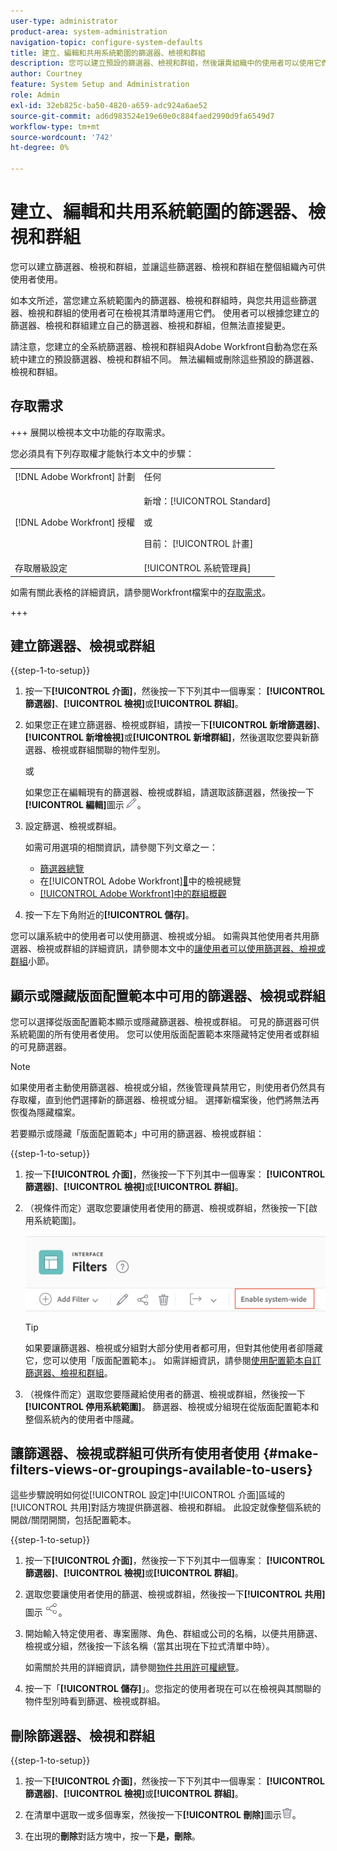 ```yaml
---
user-type: administrator
product-area: system-administration
navigation-topic: configure-system-defaults
title: 建立、編輯和共用系統範圍的篩選器、檢視和群組
description: 您可以建立預設的篩選器、檢視和群組，然後讓貴組織中的使用者可以使用它們。
author: Courtney
feature: System Setup and Administration
role: Admin
exl-id: 32eb825c-ba50-4820-a659-adc924a6ae52
source-git-commit: ad6d983524e19e60e0c884faed2990d9fa6549d7
workflow-type: tm+mt
source-wordcount: '742'
ht-degree: 0%

---
```


# 建立、編輯和共用系統範圍的篩選器、檢視和群組

<!-- Audited: 5/2025 -->

<!--
<p data-mc-conditions="QuicksilverOrClassic.Draft mode">***DON'T DELETE, DRAFT OR HIDE THIS ARTICLE. IT IS LINKED TO THE PRODUCT, THROUGH THE CONTEXT SENSITIVE HELP LINKS. **</p>
-->

您可以建立篩選器、檢視和群組，並讓這些篩選器、檢視和群組在整個組織內可供使用者使用。

如本文所述，當您建立系統範圍內的篩選器、檢視和群組時，與您共用這些篩選器、檢視和群組的使用者可在檢視其清單時運用它們。 使用者可以根據您建立的篩選器、檢視和群組建立自己的篩選器、檢視和群組，但無法直接變更。

請注意，您建立的全系統篩選器、檢視和群組與Adobe Workfront自動為您在系統中建立的預設篩選器、檢視和群組不同。 無法編輯或刪除這些預設的篩選器、檢視和群組。

## 存取需求

+++ 展開以檢視本文中功能的存取需求。

您必須具有下列存取權才能執行本文中的步驟：

<table style="table-layout:auto"> 
 <col> 
 <col> 
 <tbody> 
  <tr> 
   <td role="rowheader">[!DNL Adobe Workfront] 計劃</td> 
   <td>任何</td> 
  </tr> 
  <tr> 
   <td role="rowheader">[!DNL Adobe Workfront] 授權</td> 
   <td><p>新增：[!UICONTROL Standard]</p>
   或
   <p>目前： [!UICONTROL 計畫]</p>
   </td> 
  </tr>
  <tr> 
  <tr> 
   <td role="rowheader">存取層級設定</td> 
   <td>[!UICONTROL 系統管理員]</td>
  </tr> 
 </tbody> 
</table>

如需有關此表格的詳細資訊，請參閱Workfront檔案中的[存取需求](/help/quicksilver/administration-and-setup/add-users/access-levels-and-object-permissions/access-level-requirements-in-documentation.md)。

+++

## 建立篩選器、檢視或群組

{{step-1-to-setup}}


1. 按一下&#x200B;**[!UICONTROL 介面]**，然後按一下下列其中一個專案： **[!UICONTROL 篩選器]**、**[!UICONTROL 檢視]**&#x200B;或&#x200B;**[!UICONTROL 群組]**。

1. 如果您正在建立篩選器、檢視或群組，請按一下&#x200B;**[!UICONTROL 新增篩選器]**、**[!UICONTROL 新增檢視]**&#x200B;或&#x200B;**[!UICONTROL 新增群組]**，然後選取您要與新篩選器、檢視或群組關聯的物件型別。

   或

   如果您正在編輯現有的篩選器、檢視或群組，請選取該篩選器，然後按一下&#x200B;**[!UICONTROL 編輯]**&#x200B;圖示![編輯圖示](assets/edit-icon.png)。

1. 設定篩選、檢視或群組。

   如需可用選項的相關資訊，請參閱下列文章之一：

   * [篩選器總覽](../../../reports-and-dashboards/reports/reporting-elements/filters-overview.md)
   * 在[!UICONTROL Adobe Workfront][&#128279;](../../../reports-and-dashboards/reports/reporting-elements/views-overview.md)中的檢視總覽
   * [[!UICONTROL Adobe Workfront]中的群組概觀](../../../reports-and-dashboards/reports/reporting-elements/groupings-overview.md)

1. 按一下左下角附近的&#x200B;**[!UICONTROL 儲存]**。

您可以讓系統中的使用者可以使用篩選、檢視或分組。 如需與其他使用者共用篩選器、檢視或群組的詳細資訊，請參閱本文中的[讓使用者可以使用篩選器、檢視或群組](#make-filters-views-or-groupings-available-to-users)小節。


## 顯示或隱藏版面配置範本中可用的篩選器、檢視或群組

您可以選擇從版面配置範本顯示或隱藏篩選器、檢視或群組。 可見的篩選器可供系統範圍的所有使用者使用。 您可以使用版面配置範本來隱藏特定使用者或群組的可見篩選器。

>[!NOTE]
>
>如果使用者主動使用篩選器、檢視或分組，然後管理員禁用它，則使用者仍然具有存取權，直到他們選擇新的篩選器、檢視或分組。 選擇新檔案後，他們將無法再恢復為隱藏檔案。

若要顯示或隱藏「版面配置範本」中可用的篩選器、檢視或群組：

{{step-1-to-setup}}

1. 按一下&#x200B;**[!UICONTROL 介面]**，然後按一下下列其中一個專案： **[!UICONTROL 篩選器]**、**[!UICONTROL 檢視]**&#x200B;或&#x200B;**[!UICONTROL 群組]**。

1. （視條件而定）選取您要讓使用者使用的篩選、檢視或群組，然後按一下[啟用系統範圍] **&#x200B;**。

   ![](assets/enable-system-wide-fvg.png)

   >[!TIP]
   >
   >如果要讓篩選器、檢視或分組對大部分使用者都可用，但對其他使用者卻隱藏它，您可以使用「版面配置範本」。 如需詳細資訊，請參閱[使用配置範本自訂篩選器、檢視和群組](/help/quicksilver/administration-and-setup/customize-workfront/use-layout-templates/customize-fvg-list-controls-layout-template.md)。

1. （視條件而定）選取您要隱藏給使用者的篩選、檢視或群組，然後按一下&#x200B;**[!UICONTROL 停用系統範圍]**。 篩選器、檢視或分組現在從版面配置範本和整個系統內的使用者中隱藏。


## 讓篩選器、檢視或群組可供所有使用者使用 {#make-filters-views-or-groupings-available-to-users}

這些步驟說明如何從[!UICONTROL 設定]中[!UICONTROL 介面]區域的[!UICONTROL 共用]對話方塊提供篩選器、檢視和群組。 此設定就像整個系統的開啟/關閉開關，包括配置範本。

{{step-1-to-setup}}

1. 按一下&#x200B;**[!UICONTROL 介面]**，然後按一下下列其中一個專案： **[!UICONTROL 篩選器]**、**[!UICONTROL 檢視]**&#x200B;或&#x200B;**[!UICONTROL 群組]**。

1. 選取您要讓使用者使用的篩選、檢視或群組，然後按一下&#x200B;**[!UICONTROL 共用]**&#x200B;圖示![共用圖示](assets/share-icon.png)。
1. 開始輸入特定使用者、專案團隊、角色、群組或公司的名稱，以便共用篩選、檢視或分組，然後按一下該名稱（當其出現在下拉式清單中時）。

   如需關於共用的詳細資訊，請參閱[物件共用許可權總覽](../../../workfront-basics/grant-and-request-access-to-objects/sharing-permissions-on-objects-overview.md)。

1. 按一下「**[!UICONTROL 儲存]**」。您指定的使用者現在可以在檢視與其關聯的物件型別時看到篩選、檢視或群組。

## 刪除篩選器、檢視和群組

{{step-1-to-setup}}

1. 按一下&#x200B;**[!UICONTROL 介面]**，然後按一下下列其中一個專案： **[!UICONTROL 篩選器]**、**[!UICONTROL 檢視]**&#x200B;或&#x200B;**[!UICONTROL 群組]**。

1. 在清單中選取一或多個專案，然後按一下&#x200B;**[!UICONTROL 刪除]**&#x200B;圖示![刪除圖示](assets/delete.png)。

1. 在出現的&#x200B;**刪除**&#x200B;對話方塊中，按一下&#x200B;**是，刪除**。
